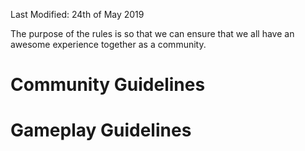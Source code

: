 Last Modified: 24th of May 2019

The purpose of the rules is so that we can ensure that we all have an awesome experience together as a community.

# Community Guidelines

# Gameplay Guidelines
